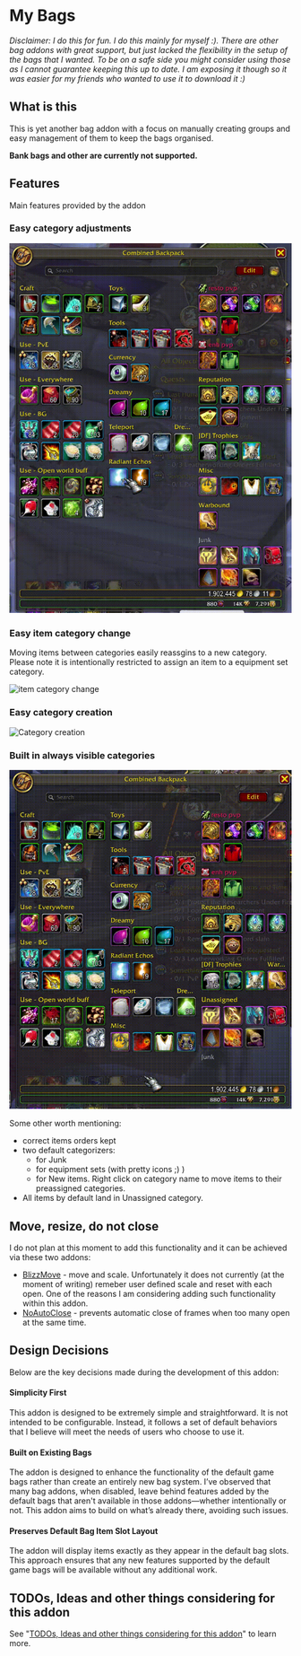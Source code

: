 # My Bags

*Disclaimer: I do this for fun. I do this mainly for myself :). There are other bag addons with great support, but just lacked the flexibility in the setup of the bags that I wanted. To be on a safe side you might consider using those as I cannot guarantee keeping this up to date. I am exposing it though so it was easier for my friends who wanted to use it to download it :)*

## What is this

This is yet another bag addon with a focus on manually creating groups and easy management of them to keep the bags organised.

**Bank bags and other are currently not supported.**

## Features

Main features provided by the addon

### Easy category adjustments

![Category adjustments](https://raw.githubusercontent.com/MyGamesDevelopmentAcc/MyBags/main/.previews/cat_move.gif)

### Easy item category change

Moving items between categories easily reassgins to a new category. Please note it is intentionally restricted to assign an item to a equipment set category.

![item category change](https://raw.githubusercontent.com/MyGamesDevelopmentAcc/MyBags/main/.previews/items_movement.gif)

### Easy category creation

![Category creation](https://raw.githubusercontent.com/MyGamesDevelopmentAcc/MyBags/main/.previews/cat_creation.gif)

### Built in always visible categories

![Category always visible](https://raw.githubusercontent.com/MyGamesDevelopmentAcc/MyBags/main/.previews/cat_always_visible.gif)

Some other worth mentioning:

* correct items orders kept
* two default categorizers:
  * for Junk
  * for equipment sets (with pretty icons ;) )
  * for New items. Right click on category name to move items to their preassigned categories.
* All items by default land in Unassigned category.

## Move, resize, do not close
I do not plan at this moment to add this functionality and it can be achieved via these two addons:
* [BlizzMove](https://github.com/Kiatra/BlizzMove) - move and scale. Unfortunately it does not currently (at the moment of writing) remeber user defined scale and reset with each open. One of the reasons I am considering adding such functionality within this addon.
* [NoAutoClose](https://github.com/NumyAddon/NoAutoClose) - prevents automatic close of frames when too many open at the same time.

## Design Decisions

Below are the key decisions made during the development of this addon:

#### Simplicity First

This addon is designed to be extremely simple and straightforward. It is not intended to be configurable. Instead, it follows a set of default behaviors that I believe will meet the needs of users who choose to use it.

#### Built on Existing Bags

The addon is designed to enhance the functionality of the default game bags rather than create an entirely new bag system. I’ve observed that many bag addons, when disabled, leave behind features added by the default bags that aren't available in those addons—whether intentionally or not. This addon aims to build on what’s already there, avoiding such issues.

#### Preserves Default Bag Item Slot Layout

The addon will display items exactly as they appear in the default bag slots. This approach ensures that any new features supported by the default game bags will be available without any additional work.

## TODOs, Ideas and other things considering for this addon

See "[TODOs, Ideas and other things considering for this addon](https://github.com/MyGamesDevelopmentAcc/MyBags/blob/main/TODOs.md)" to learn more.

